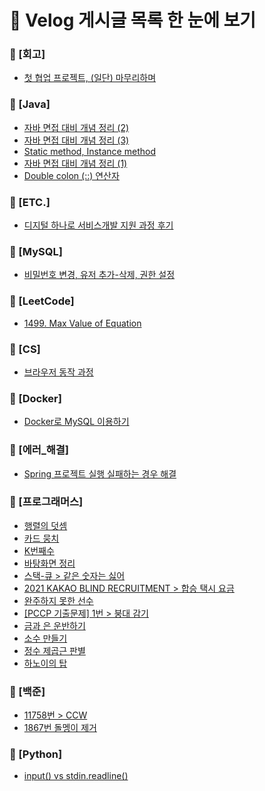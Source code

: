 # 📌 Velog 게시글 목록 한 눈에 보기
### 📁 [회고]
- [첫 협업 프로젝트, (일단) 마무리하며](./[회고]/[회고]_첫_협업_프로젝트,_(일단)_마무리하며.md)  
### 📁 [Java]
- [자바 면접 대비 개념 정리 (2)](./[Java]/[Java]_자바_면접_대비_개념_정리_(2).md)  
- [자바 면접 대비 개념 정리 (3)](./[Java]/[Java]_자바_면접_대비_개념_정리_(3).md)  
- [Static method, Instance method](./[Java]/[Java]_Static_method,_Instance_method.md)  
- [자바 면접 대비 개념 정리 (1)](./[Java]/[Java]_자바_면접_대비_개념_정리_(1).md)  
- [Double colon (::) 연산자](./[Java]/[Java]_Double_colon_(::)_연산자.md)  
### 📁 [ETC.]
- [디지털 하나로 서비스개발 지원 과정 후기](./[ETC.]/디지털_하나로_서비스개발_지원_과정_후기.md)  
### 📁 [MySQL]
- [비밀번호 변경, 유저 추가-삭제, 권한 설정](./[MySQL]/[MySQL]_비밀번호_변경,_유저_추가-삭제,_권한_설정.md)  
### 📁 [LeetCode]
- [1499. Max Value of Equation](./[LeetCode]/[LeetCode]_1499._Max_Value_of_Equation.md)  
### 📁 [CS]
- [브라우저 동작 과정](./[CS]/[CS]_브라우저_동작_과정.md)  
### 📁 [Docker]
- [Docker로 MySQL 이용하기](./[Docker]/[Docker]_Docker로_MySQL_이용하기.md)  
### 📁 [에러_해결]
- [Spring 프로젝트 실행 실패하는 경우 해결](./[에러_해결]/[에러_해결]_Spring_프로젝트_실행_실패하는_경우_해결.md)  
### 📁 [프로그래머스]
- [행렬의 덧셈](./[프로그래머스]/[프로그래머스]_행렬의_덧셈.md)  
- [카드 뭉치](./[프로그래머스]/[프로그래머스]_카드_뭉치.md)  
- [K번째수](./[프로그래머스]/[프로그래머스]_K번째수.md)  
- [바탕화면 정리](./[프로그래머스]/[프로그래머스]_바탕화면_정리.md)  
- [스택-큐 > 같은 숫자는 싫어](./[프로그래머스]/[프로그래머스]_스택-큐_>_같은_숫자는_싫어.md)  
- [2021 KAKAO BLIND RECRUITMENT > 합승 택시 요금](./[프로그래머스]/[프로그래머스]_2021_KAKAO_BLIND_RECRUITMENT_>_합승_택시_요금.md)  
- [완주하지 못한 선수](./[프로그래머스]/[프로그래머스]_완주하지_못한_선수.md)  
- [[PCCP 기출문제] 1번 > 붕대 감기](./[프로그래머스]/[프로그래머스]_[PCCP_기출문제]_1번_>_붕대_감기.md)  
- [금과 은 운반하기](./[프로그래머스]/[프로그래머스]_금과_은_운반하기.md)  
- [소수 만들기](./[프로그래머스]/[프로그래머스]_소수_만들기.md)  
- [정수 제곱근 판별](./[프로그래머스]/[프로그래머스]_정수_제곱근_판별.md)  
- [하노이의 탑](./[프로그래머스]/[프로그래머스]_하노이의_탑.md)  
### 📁 [백준]
- [11758번 > CCW](./[백준]/[백준]_11758번_>_CCW.md)  
- [1867번 돌멩이 제거](./[백준]/[백준]_1867번_돌멩이_제거.md)  
### 📁 [Python]
- [input() vs stdin.readline()](./[Python]/[Python]_input()_vs_stdin.readline().md)  
